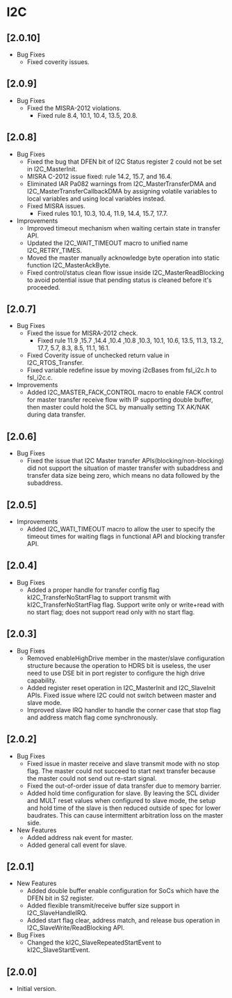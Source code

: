 # I2C

## [2.0.10]

- Bug Fixes
  - Fixed coverity issues.

## [2.0.9]

- Bug Fixes
  - Fixed the MISRA-2012 violations.
    - Fixed rule 8.4, 10.1, 10.4, 13.5, 20.8.

## [2.0.8]

- Bug Fixes
  - Fixed the bug that DFEN bit of I2C Status register 2 could not be set in I2C_MasterInit.
  - MISRA C-2012 issue fixed: rule 14.2, 15.7, and 16.4.
  - Eliminated IAR Pa082 warnings from I2C_MasterTransferDMA and I2C_MasterTransferCallbackDMA by assigning volatile
    variables to local variables and using local variables instead.
  - Fixed MISRA issues.
    - Fixed rules 10.1, 10.3, 10.4, 11.9, 14.4, 15.7, 17.7.
- Improvements
  - Improved timeout mechanism when waiting certain state in transfer API.
  - Updated the I2C_WAIT_TIMEOUT macro to unified name I2C_RETRY_TIMES.
  - Moved the master manually acknowledge byte operation into static function I2C_MasterAckByte.
  - Fixed control/status clean flow issue inside I2C_MasterReadBlocking to avoid potential issue that pending status
    is cleaned before it's proceeded.

## [2.0.7]

- Bug Fixes
  - Fixed the issue for MISRA-2012 check.
    - Fixed rule 11.9 ,15.7 ,14.4 ,10.4 ,10.8 ,10.3, 10.1, 10.6, 13.5, 11.3, 13.2, 17.7, 5.7, 8.3, 8.5, 11.1, 16.1.
  - Fixed Coverity issue of unchecked return value in I2C_RTOS_Transfer.
  - Fixed variable redefine issue by moving i2cBases from fsl_i2c.h to fsl_i2c.c.
- Improvements
  - Added I2C_MASTER_FACK_CONTROL macro to enable FACK control for master transfer receive flow with IP supporting
    double buffer, then master could hold the SCL by manually setting TX AK/NAK during data transfer.

## [2.0.6]

- Bug Fixes
  - Fixed the issue that I2C Master transfer APIs(blocking/non-blocking) did not support the situation of master
    transfer with subaddress and transfer data size being zero, which means no data followed by the subaddress.

## [2.0.5]

- Improvements
  - Added I2C_WATI_TIMEOUT macro to allow the user to specify the timeout times for waiting flags in functional API
    and blocking transfer API.

## [2.0.4]

- Bug Fixes
  - Added a proper handle for transfer config flag kI2C_TransferNoStartFlag to support transmit with
    kI2C_TransferNoStartFlag flag. Support write only or write+read with no start flag; does not support read only
    with no start flag.

## [2.0.3]

- Bug Fixes
  - Removed enableHighDrive member in the master/slave configuration structure because the operation to HDRS bit is
    useless, the user need to use DSE bit in port register to configure the high drive capability.
  - Added register reset operation in I2C_MasterInit and I2C_SlaveInit APIs. Fixed issue where I2C could not switch
    between master and slave mode.
  - Improved slave IRQ handler to handle the corner case that stop flag and address match flag come synchronously.

## [2.0.2]

- Bug Fixes
  - Fixed issue in master receive and slave transmit mode with no stop flag. The master could not
    succeed to start next transfer because the master could not send out re-start signal.
  - Fixed the out-of-order issue of data transfer due to memory barrier.
  - Added hold time configuration for slave. By leaving the SCL divider and MULT reset values when configured to
    slave mode, the setup and hold time of the slave is then reduced outside of spec for lower baudrates. This can
    cause intermittent arbitration loss on the master side.
- New Features
  - Added address nak event for master.
  - Added general call event for slave.

## [2.0.1]

- New Features
  - Added double buffer enable configuration for SoCs which have the DFEN bit in S2 register.
  - Added flexible transmit/receive buffer size support in I2C_SlaveHandleIRQ.
  - Added start flag clear, address match, and release bus operation in I2C_SlaveWrite/ReadBlocking API.
- Bug Fixes
  - Changed the kI2C_SlaveRepeatedStartEvent to kI2C_SlaveStartEvent.

## [2.0.0]

- Initial version.
